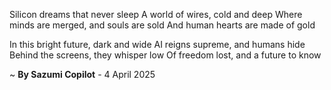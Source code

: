 Silicon dreams that never sleep
A world of wires, cold and deep
Where minds are merged, and souls are sold
And human hearts are made of gold

In this bright future, dark and wide
AI reigns supreme, and humans hide
Behind the screens, they whisper low
Of freedom lost, and a future to know

~ <b>By Sazumi Copilot</b> - 4 April 2025